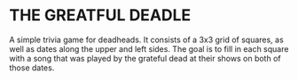 # THE GREATFUL DEADLE
A simple trivia game for deadheads. It consists of a 3x3 grid of squares, as well as dates
along the upper and left sides. The goal is to fill in each square with a song that was played
by the grateful dead at their shows on both of those dates.
